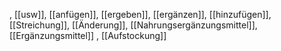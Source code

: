 , [[usw]], [[anfügen]], [[ergeben]], [[ergänzen]], [[hinzufügen]], [[Streichung]], [[Änderung]], [[Nahrungsergänzungsmittel]], [[Ergänzungsmittel]]
, [[Aufstockung]]